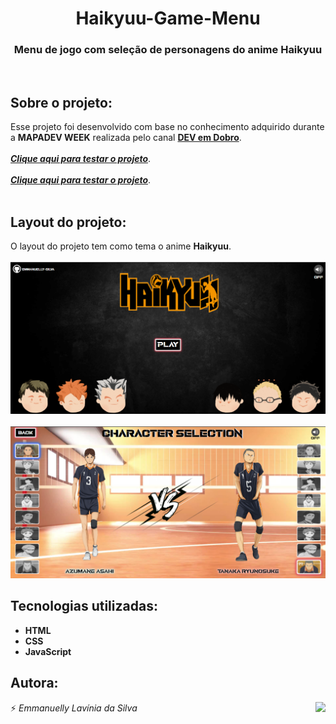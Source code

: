 <h1 align="center">Haikyuu-Game-Menu</h1>
<h3 align="center">Menu de jogo com seleção de personagens do anime Haikyuu</h3>
<br>

## Sobre o projeto:

Esse projeto foi desenvolvido com base no conhecimento adquirido durante a **MAPADEV WEEK** realizada pelo canal <a href="https://www.youtube.com/c/DevemDobro">**DEV em Dobro**</a>.
<br><br>
<a href="https://emmanuelly-silva.github.io/Haikyuu-Game-Menu/ "><b><i>Clique aqui para testar o projeto</i></b></a>.
<br><br>
<a href="https://emmanuelly-silva.github.io/Haikyuu-Game-Menu/ "><b><i>Clique aqui para testar o projeto</i></b></a>.
<br><br>

## Layout do projeto:

O layout do projeto tem como tema o anime **Haikyuu**.
<br><br>
<img src="./src/Images/Haikyuu-Menu.png"/>
<br><Br>
<img src="./src/Images/Haikyuu-Character-Selection.png"/>
<br>

## Tecnologias utilizadas:

* **HTML**
* **CSS**
* **JavaScript**

## Autora:

⚡ *Emmanuelly Lavínia da Silva*
<img height="150" align="right" src="https://c.tenor.com/KOMN72qhJ-sAAAAC/haikyuu-hinata.gif"/>

<!--O projeto provavelmente será atualizado com:
* Novos personagens-->
<!--<img height="50" src="https://cdn-icons.flaticon.com/png/512/719/premium/719176.png?token=exp=1654564013~hmac=71caad9adb5d3184279842cb92e369b9"/>-->
